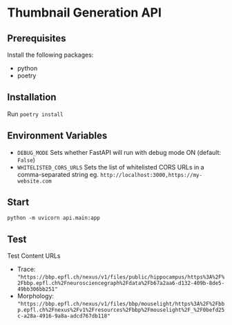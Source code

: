 # Thumbnail Generation API

## Prerequisites

Install the following packages:

- python
- poetry

## Installation

Run `poetry install`

## Environment Variables

- `DEBUG_MODE` Sets whether FastAPI will run with debug mode ON (default: `False`)
- `WHITELISTED_CORS_URLS` Sets the list of whitelisted CORS URLs in a comma-separated string eg. `http://localhost:3000,https://my-website.com`

## Start

```
python -m uvicorn api.main:app
```

## Test

Test Content URLs

- Trace: `"https://bbp.epfl.ch/nexus/v1/files/public/hippocampus/https%3A%2F%2Fbbp.epfl.ch%2Fneurosciencegraph%2Fdata%2Fb67a2aa6-d132-409b-8de5-49bb306bb251"`
- Morphology: `"https://bbp.epfl.ch/nexus/v1/files/bbp/mouselight/https%3A%2F%2Fbbp.epfl.ch%2Fnexus%2Fv1%2Fresources%2Fbbp%2Fmouselight%2F_%2F0befd25c-a28a-4916-9a8a-adcd767db118"`
